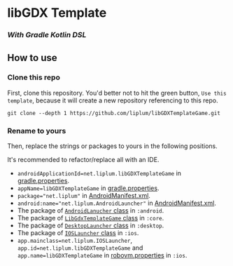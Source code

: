 # libGDX Template

### *With Gradle Kotlin DSL*

## How to use
### Clone this repo
First, clone this repository.
You'd better not to hit the green button, `Use this template`, because it will create a new repository referencing to this
repo.

```shell
git clone --depth 1 https://github.com/liplum/libGDXTemplateGame.git
```

### Rename to yours
Then, replace the strings or packages to yours in the following positions.

It's recommended to refactor/replace all with an IDE.

- `androidApplicationId=net.liplum.libGDXTemplateGame` in [gradle.properties](gradle.properties).
- `appName=libGDXTemplateGame` in [gradle.properties](gradle.properties).
- `package="net.liplum"` in [AndroidManifest.xml](android/src/main/AndroidManifest.xml).
- `android:name="net.liplum.AndroidLauncher"` in [AndroidManifest.xml](android/src/main/AndroidManifest.xml).
- The package of [`AndroidLanucher` class](android/src/main/kotlin/net/liplum/AndroidLauncher.kt) in `:android`.
- The package of [`LibGdxTemplateGame` class](core/src/net/liplum/LibGdxTemplateGame.java) in `:core`.
- The package of [`DesktopLauncher` class](desktop/src/net/liplum/DesktopLauncher.java) in `:desktop`.
- The package of [`IOSLauncher` class](ios/src/net/liplum/IOSLauncher.java) in `:ios`.
- `app.mainclass=net.liplum.IOSLauncher`, `app.id=net.liplum.libGDXTemplateGame` and `app.name=libGDXTemplateGame`
  in [robovm.properties](ios/robovm.properties) in `:ios`.